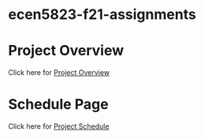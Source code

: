 # ecen5823-f21-assignments

# Project Overview
Click here for [Project Overview](https://github.com/CU-ECEN-5823/ecen5823-courseproject-AnanthD21/wiki#overview)
# Schedule Page
Click here for [Project Schedule](https://github.com/CU-ECEN-5823/ecen5823-courseproject-AnanthD21/wiki/Project-Schedule)
